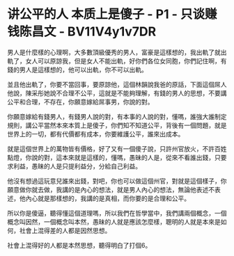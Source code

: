 # 讲公平的人 本质上是傻子 - P1 - 只谈赚钱陈昌文 - BV11V4y1v7DR

男人是什麼樣的心理啊，大多數頂級優秀的男人，富豪是這樣想的，我出軌了就出軌了，女人可以原諒我，但是女人不能出軌，好你們各位女同胞，你們記住啊，有錢的男人是這樣想的，他可以出軌，你不可以出軌。

並且他出軌了，你要不當回事，要原諒他，這個林韻說我爸的原話，下面這個屌人他說，陳采彤她說不合理不公平，這就是不能夠理解，有錢的男人的思想，不要講公平和合理，不存在，你願意嫁給屌事男，你說的對。

你願意嫁給有錢男人，有錢男人說的對，有本事的人說的對，懂嗎，誰強大誰制定規則，講公平當然本來本質上是傻子，你們知不知道公平，背後有一個問題，就是世界上的一切，都有代價都有成本，你要維護公平，誰來出成本。

就是這個世界上的萬物皆有價格，好了又有一個傻子說，只許州官放火，不許百姓點燈，你說的對，這本來就是這樣的，懂嗎，愚昧的人是，從來不看誰出錢，只要求利益，愚昧的人是只提利益分，分給自己利益。

他沒有想過這玩意兒誰來出錢，對吧，你也可以做這個州官，對就是這個樣子，你願意做你就去做，我講的是內心的想法，就是男人內心的想法，無論他表述不表述，他內心就是那樣想的，我講的是真相，而你要的是合理和公平。

所以你是傻逼，聽得懂這個道理嗎，所以我們在哲學當中，我們講兩個概念，一個概念叫因然，一個概念叫本然，愚昧的人就是應該怎麼樣，聰明的人就是本來是如何，社會上混得差的人都是因然思想。

社會上混得好的人都是本然思想，聽得明白了打個6。